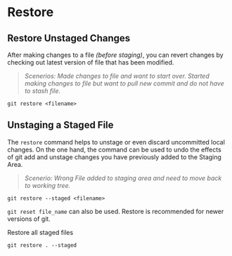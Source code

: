 # Restore

## Restore Unstaged Changes

After making changes to a file *(before staging)*, you can revert changes by checking out latest version of file that has been modified.

> *Scenerios: Made changes to file and want to start over. Started making changes to file but want to pull new commit and do not have to stash file.* 

```
git restore <filename>
```

## Unstaging a Staged File


The `restore` command helps to unstage or even discard uncommitted local changes. On the one hand, the command can be used to undo the effects of git add and unstage changes you have previously added to the Staging Area.

> *Scenerio: Wrong File added to staging area and need to move back to working tree.* 

```
git restore --staged <filename>
```

`git reset file_name` can also be used. Restore is recommended for newer versions of git.


Restore all staged files

```
git restore . --staged
```












